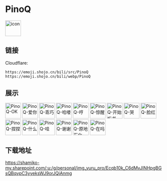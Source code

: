 # PinoQ
<img src="https://emoji.shojo.cn/bili/src/PinoQ/icon.png" width="50" height="50" alt="icon">

## 链接
Cloudflare:
```
https://emoji.shojo.cn/bili/src/PinoQ
https://emoji.shojo.cn/bili/webp/PinoQ
```
## 展示
<img src="https://emoji.shojo.cn/bili/src/PinoQ/PinoQ-OK.png" width="50" height="50" alt="PinoQ-OK">
<img src="https://emoji.shojo.cn/bili/src/PinoQ/PinoQ-爱你.png" width="50" height="50" alt="PinoQ-爱你">
<img src="https://emoji.shojo.cn/bili/src/PinoQ/PinoQ-乖巧.png" width="50" height="50" alt="PinoQ-乖巧">
<img src="https://emoji.shojo.cn/bili/src/PinoQ/PinoQ-哈喽.png" width="50" height="50" alt="PinoQ-哈喽">
<img src="https://emoji.shojo.cn/bili/src/PinoQ/PinoQ-哼.png" width="50" height="50" alt="PinoQ-哼">
<img src="https://emoji.shojo.cn/bili/src/PinoQ/PinoQ-惊醒.png" width="50" height="50" alt="PinoQ-惊醒">
<img src="https://emoji.shojo.cn/bili/src/PinoQ/PinoQ-开始吃书.png" width="50" height="50" alt="PinoQ-开始吃书">
<img src="https://emoji.shojo.cn/bili/src/PinoQ/PinoQ-哭.png" width="50" height="50" alt="PinoQ-哭">
<img src="https://emoji.shojo.cn/bili/src/PinoQ/PinoQ-脸红.png" width="50" height="50" alt="PinoQ-脸红">
<img src="https://emoji.shojo.cn/bili/src/PinoQ/PinoQ-捏捏.png" width="50" height="50" alt="PinoQ-捏捏">
<img src="https://emoji.shojo.cn/bili/src/PinoQ/PinoQ-什么.png" width="50" height="50" alt="PinoQ-什么">
<img src="https://emoji.shojo.cn/bili/src/PinoQ/PinoQ-哇.png" width="50" height="50" alt="PinoQ-哇">
<img src="https://emoji.shojo.cn/bili/src/PinoQ/PinoQ-谢谢.png" width="50" height="50" alt="PinoQ-谢谢">
<img src="https://emoji.shojo.cn/bili/src/PinoQ/PinoQ-原地石化.png" width="50" height="50" alt="PinoQ-原地石化">
<img src="https://emoji.shojo.cn/bili/src/PinoQ/PinoQ-在吗.png" width="50" height="50" alt="PinoQ-在吗">

## 下载地址

https://shamiko-my.sharepoint.com/:u:/g/personal/img_yuru_pro/Ecqb10k_C6dMvJINHpgBGsQBqvpC3yyeksWJ9orJQjAnmg